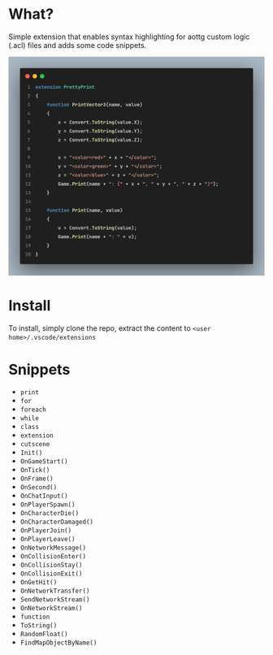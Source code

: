 # What?

Simple extension that enables syntax highlighting for aottg custom logic (.acl) files
and adds some code snippets.

![Alt text](code.png)

# Install

To install, simply clone the repo, extract the content to `<user home>/.vscode/extensions`

# Snippets

- `print`
- `for`
- `foreach`
- `while`
- `class`
- `extension`
- `cutscene`
- `Init()`
- `OnGameStart()`
- `OnTick()`
- `OnFrame()`
- `OnSecond()`
- `OnChatInput()`
- `OnPlayerSpawn()`
- `OnCharacterDie()`
- `OnCharacterDamaged()`
- `OnPlayerJoin()`
- `OnPlayerLeave()`
- `OnNetworkMessage()`
- `OnCollisionEnter()`
- `OnCollisionStay()`
- `OnCollisionExit()`
- `OnGetHit()`
- `OnNetworkTransfer()`
- `SendNetworkStream()`
- `OnNetworkStream()`
- `function`
- `ToString()`
- `RandomFloat()`
- `FindMapObjectByName()`
